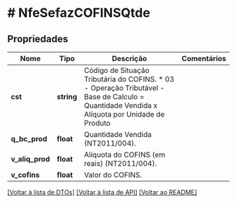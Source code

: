 # # NfeSefazCOFINSQtde

## Propriedades

Nome | Tipo | Descrição | Comentários
------------ | ------------- | ------------- | -------------
**cst** | **string** | Código de Situação Tributária do COFINS.  * 03 - Operação Tributável - Base de Calculo &#x3D; Quantidade Vendida x Alíquota por Unidade de Produto |
**q_bc_prod** | **float** | Quantidade Vendida (NT2011/004). |
**v_aliq_prod** | **float** | Alíquota do COFINS (em reais) (NT2011/004). |
**v_cofins** | **float** | Valor do COFINS. |

[[Voltar à lista de DTOs]](../../README.md#models) [[Voltar à lista de API]](../../README.md#endpoints) [[Voltar ao README]](../../README.md)
